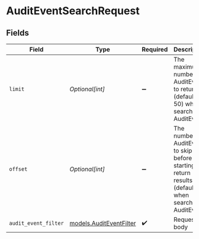 # AuditEventSearchRequest


## Fields

| Field                                                                                                       | Type                                                                                                        | Required                                                                                                    | Description                                                                                                 | Example                                                                                                     |
| ----------------------------------------------------------------------------------------------------------- | ----------------------------------------------------------------------------------------------------------- | ----------------------------------------------------------------------------------------------------------- | ----------------------------------------------------------------------------------------------------------- | ----------------------------------------------------------------------------------------------------------- |
| `limit`                                                                                                     | *Optional[int]*                                                                                             | :heavy_minus_sign:                                                                                          | The maximum number of AuditEvents to return (default: 50) when searching AuditEvents                        | 1                                                                                                           |
| `offset`                                                                                                    | *Optional[int]*                                                                                             | :heavy_minus_sign:                                                                                          | The number of AuditEvents to skip before starting to return results (default: 0) when searching AuditEvents | 0                                                                                                           |
| `audit_event_filter`                                                                                        | [models.AuditEventFilter](../models/auditeventfilter.md)                                                    | :heavy_check_mark:                                                                                          | Request body                                                                                                |                                                                                                             |